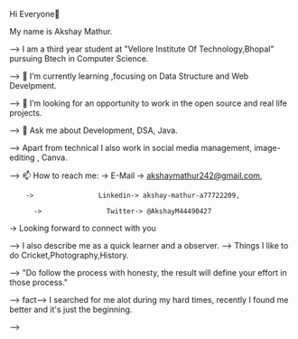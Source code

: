 Hi Everyone👋                                                             

<!--

--> My name is Akshay Mathur.
--> I am a third year student at "Vellore Institute Of Technology,Bhopal" pursuing Btech in Computer Science.

--> 🌱 I’m currently learning ,focusing on Data Structure and Web Develpment.

--> 🤔 I’m looking for an opportunity to work in the open source and real life projects.

--> 💬 Ask me about Development, DSA, Java.

--> Apart from technical I also work in social media management, image-editing , Canva.

--> 📫 How to reach me: 
       ->                 E-Mail -> akshaymathur242@gmail.com,
                    
        ->                Linkedin-> akshay-mathur-a77722209,
                    
          ->                Twitter-> @AkshayM44490427
                 
 
  ->  Looking forward to connect with you
                    
--> I also describe me as a quick learner and a observer.
--> Things I like to do   Cricket,Photography,History.

--> "Do follow the process with honesty, the result will define your effort in those process."

--> fact--> I searched for me alot during my hard times, recently I found  me better and it's just the beginning.
         
         

-->
